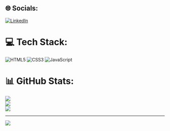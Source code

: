 
## 🌐 Socials:
[![LinkedIn](https://img.shields.io/badge/LinkedIn-%230077B5.svg?logo=linkedin&logoColor=white)](https://linkedin.com/in/mücahit-çetin-11415b297) 

# 💻 Tech Stack:
![HTML5](https://img.shields.io/badge/html5-%23E34F26.svg?style=for-the-badge&logo=html5&logoColor=white) ![CSS3](https://img.shields.io/badge/css3-%231572B6.svg?style=for-the-badge&logo=css3&logoColor=white) ![JavaScript](https://img.shields.io/badge/javascript-%23323330.svg?style=for-the-badge&logo=javascript&logoColor=%23F7DF1E)
# 📊 GitHub Stats:
![](https://github-readme-stats.vercel.app/api?username=mucahitcetin&theme=default&hide_border=false&include_all_commits=false&count_private=false)<br/>
![](https://github-readme-streak-stats.herokuapp.com/?user=mucahitcetin&theme=default&hide_border=false)<br/>
![](https://github-readme-stats.vercel.app/api/top-langs/?username=mucahitcetin&theme=default&hide_border=false&include_all_commits=false&count_private=false&layout=compact)

---
[![](https://visitcount.itsvg.in/api?id=mucahitcetin&icon=0&color=0)](https://visitcount.itsvg.in)

